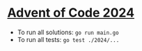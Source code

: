 # [Advent of Code 2024](https://adventofcode.com/)

- To run all solutions: `go run main.go`
- To run all tests: `go test ./2024/...`
